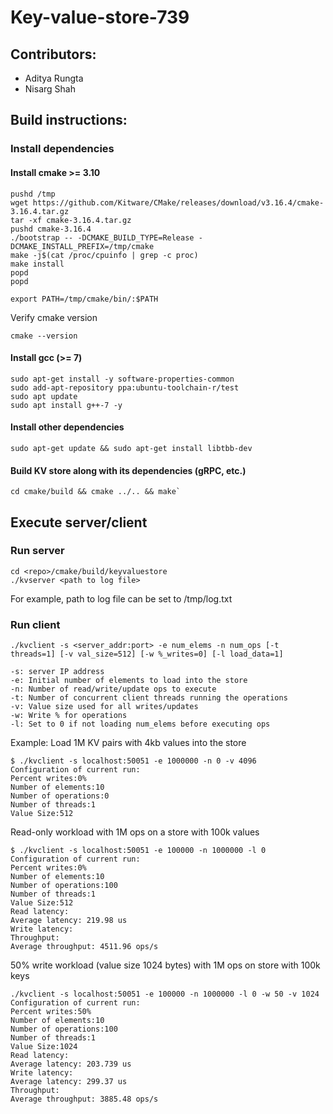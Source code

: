 # Key-value-store-739

## Contributors:
* Aditya Rungta
* Nisarg Shah

## Build instructions:

### Install dependencies

#### Install cmake >= 3.10

```
pushd /tmp
wget https://github.com/Kitware/CMake/releases/download/v3.16.4/cmake-3.16.4.tar.gz
tar -xf cmake-3.16.4.tar.gz
pushd cmake-3.16.4
./bootstrap -- -DCMAKE_BUILD_TYPE=Release -DCMAKE_INSTALL_PREFIX=/tmp/cmake
make -j$(cat /proc/cpuinfo | grep -c proc)
make install
popd
popd

export PATH=/tmp/cmake/bin/:$PATH
```

Verify cmake version
```
cmake --version
```

#### Install gcc (>= 7)
```
sudo apt-get install -y software-properties-common
sudo add-apt-repository ppa:ubuntu-toolchain-r/test
sudo apt update
sudo apt install g++-7 -y
```

#### Install other dependencies
```
sudo apt-get update && sudo apt-get install libtbb-dev
```

#### Build KV store along with its dependencies (gRPC, etc.)
```
cd cmake/build && cmake ../.. && make`
```

## Execute server/client

### Run server
```
cd <repo>/cmake/build/keyvaluestore
./kvserver <path to log file>
```
For example, path to log file can be set to /tmp/log.txt

### Run client
```
./kvclient -s <server_addr:port> -e num_elems -n num_ops [-t threads=1] [-v val_size=512] [-w %_writes=0] [-l load_data=1]

-s: server IP address
-e: Initial number of elements to load into the store
-n: Number of read/write/update ops to execute
-t: Number of concurrent client threads running the operations
-v: Value size used for all writes/updates
-w: Write % for operations
-l: Set to 0 if not loading num_elems before executing ops
```

Example: Load 1M KV pairs with 4kb values into the store
```
$ ./kvclient -s localhost:50051 -e 1000000 -n 0 -v 4096
Configuration of current run:
Percent writes:0%
Number of elements:10
Number of operations:0
Number of threads:1
Value Size:512
```

Read-only workload with 1M ops on a store with 100k values
```
$ ./kvclient -s localhost:50051 -e 100000 -n 1000000 -l 0
Configuration of current run:
Percent writes:0%
Number of elements:10
Number of operations:100
Number of threads:1
Value Size:512
Read latency: 
Average latency: 219.98 us
Write latency: 
Throughput: 
Average throughput: 4511.96 ops/s
```

50% write workload (value size 1024 bytes) with 1M ops on store with 100k keys
```
./kvclient -s localhost:50051 -e 100000 -n 1000000 -l 0 -w 50 -v 1024
Configuration of current run:
Percent writes:50%
Number of elements:10
Number of operations:100
Number of threads:1
Value Size:1024
Read latency: 
Average latency: 203.739 us
Write latency: 
Average latency: 299.37 us
Throughput: 
Average throughput: 3885.48 ops/s
```
